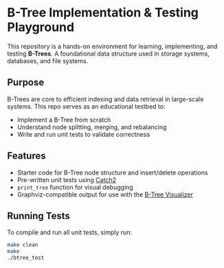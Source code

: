 # B-Tree Implementation & Testing Playground

This repository is a hands-on environment for learning, implementing, and testing **B-Trees**. A foundational data structure used in storage systems, databases, and file systems. 

## Purpose

B-Trees are core to efficient indexing and data retrieval in large-scale systems. This repo serves as an educational testbed to:

- Implement a B-Tree from scratch
- Understand node splitting, merging, and rebalancing
- Write and run unit tests to validate correctness

## Features

- Starter code for B-Tree node structure and insert/delete operations
- Pre-written unit tests using [Catch2](https://github.com/catchorg/Catch2)
- `print_tree` function for visual debugging
- Graphviz-compatible output for use with the [B-Tree Visualizer](https://www.cs.usfca.edu/~galles/visualization/BTree.html)

## Running Tests

To compile and run all unit tests, simply run:

```bash
make clean
make
./btree_test
```